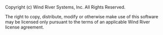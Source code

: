 Copyright (c) Wind River Systems, Inc. All Rights Reserved.

The right to copy, distribute, modify or otherwise make use
of this software may be licensed only pursuant to the terms
of an applicable Wind River license agreement.

